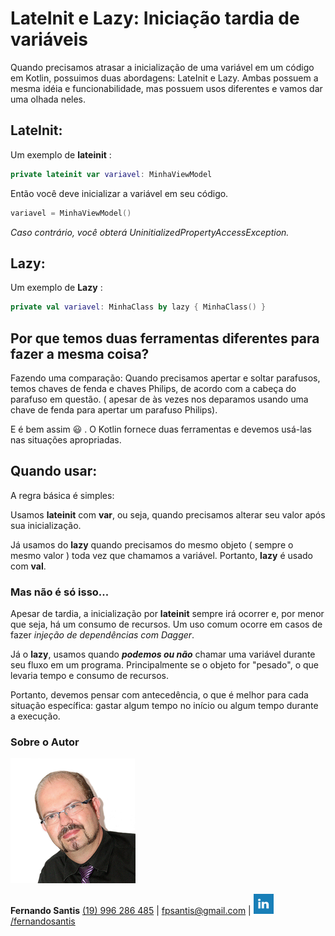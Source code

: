 # LateInit e Lazy: Iniciação tardia de variáveis

Quando precisamos atrasar a inicialização de uma variável em um código em Kotlin, possuimos duas abordagens: LateInit e Lazy. Ambas possuem a mesma idéia e funcionabilidade, mas possuem usos diferentes e vamos dar uma olhada neles.

## LateInit:

Um exemplo de **lateinit** :

```kotlin
private lateinit var variavel: MinhaViewModel
```

Então você deve inicializar a variável em seu código.

```kotlin
variavel = MinhaViewModel()
```

*Caso contrário, você obterá UninitializedPropertyAccessException.*

## Lazy:

Um exemplo de **Lazy** :

```kotlin
private val variavel: MinhaClass by lazy { MinhaClass() } 
```

## 

## Por que temos duas ferramentas diferentes para fazer a mesma coisa? 

Fazendo uma comparação: Quando precisamos apertar e soltar parafusos, temos chaves de fenda e chaves Philips, de acordo com a cabeça do parafuso em questão. ( apesar de às vezes nos deparamos usando uma chave de fenda para apertar um parafuso Philips). 

E é bem assim :smiley: . O Kotlin fornece duas ferramentas e devemos usá-las nas situações apropriadas.

## Quando usar:

A regra básica é simples: 

Usamos **lateinit** com **var**, ou seja, quando precisamos alterar seu valor após sua inicialização. 

Já usamos do **lazy** quando precisamos do mesmo objeto ( sempre o mesmo valor ) toda vez que chamamos a variável. Portanto, **lazy** é usado com **val**.

### Mas não é só isso...  

Apesar de tardia, a inicialização por **lateinit** sempre irá ocorrer e, por menor que seja, há um consumo de recursos. Um uso comum ocorre em casos de fazer *injeção de dependências com Dagger*.

Já o **lazy**, usamos quando ***podemos ou não*** chamar uma variável durante seu fluxo em um programa. Principalmente se o objeto for "pesado", o que levaria tempo e consumo de recursos.

Portanto, devemos pensar com antecedência, o que é melhor para cada situação específica: gastar algum tempo no início ou algum tempo durante a execução.

### Sobre o Autor

![photo](assets/FernandoSantis.format_png.resize_200x.png) 

**Fernando Santis**
[(19) 996 286 485](tel:(19)+996+286+485) | [ fpsantis@gmail.com](mailto:fpsantis@gmail.com) | [![img](assets/linkedin.png)/fernandosantis](http://us.linkedin.com/in/fernandosantis)
